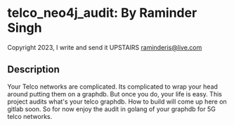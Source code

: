 # telco_neo4j_audit: By Raminder Singh

Copyright 2023, I write and send it UPSTAIRS
raminderis@live.com

## Description
Your Telco networks are complicated. Its complicated to wrap your head around putting them on a graphdb. But once you do, your life is easy.
This project audits what's your telco graphdb. How to build will come up here on gitlab soon. 
So for now enjoy the audit in golang of your graphdb for 5G telco networks.

